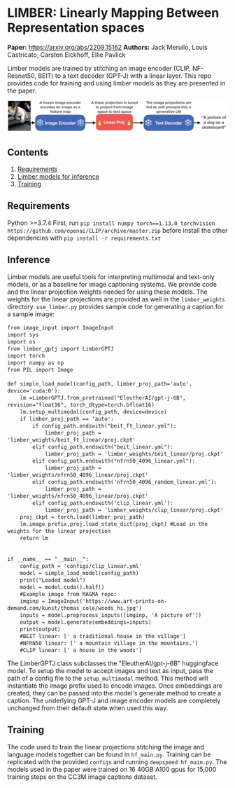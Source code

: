 # LIMBER: Linearly Mapping Between Representation spaces

**Paper:** https://arxiv.org/abs/2209.15162
**Authors:** Jack Merullo, Louis Castricato, Carsten Eickhoff, Ellie Pavlick

Limber models are trained by stitching an image encoder (CLIP, NF-Resnet50, BEIT) to a text decoder (GPT-J) with a linear layer. This repo provides code for training and using limber models as they are presented in the paper.

![Model](examples/model_arch.png?raw=true "Limber model")

## Contents

1. [Requirements](#Requirements)
2. [Limber models for inference](#Inference)
3. [Training](#Training)


## Requirements
Python >=3.7.4 
First, run `pip install numpy torch==1.13.0 torchvision https://github.com/openai/CLIP/archive/master.zip` before install the other dependencies with `pip install -r requirements.txt`

## Inference
Limber models are useful tools for interpreting multimodal and text-only models, or as a baseline for image captioning systems. We provide code and the linear projection weights needed for using these models. The weights for the linear projections are provided as well in the `limber_weights` directory. `use_limber.py` provides sample code for generating a caption for a sample image:
```
from image_input import ImageInput
import sys
import os
from limber_gptj import LimberGPTJ
import torch
import numpy as np
from PIL import Image

def simple_load_model(config_path, limber_proj_path='auto', device='cuda:0'):
    lm =LimberGPTJ.from_pretrained("EleutherAI/gpt-j-6B", revision="float16", torch_dtype=torch.bfloat16)
    lm.setup_multimodal(config_path, device=device)
    if limber_proj_path == 'auto':
        if config_path.endswith("beit_ft_linear.yml"):
            limber_proj_path = 'limber_weights/beit_ft_linear/proj.ckpt'
        elif config_path.endswith("beit_linear.yml"):
            limber_proj_path = 'limber_weights/beit_linear/proj.ckpt'
        elif config_path.endswith("nfrn50_4096_linear.yml"):
            limber_proj_path = 'limber_weights/nfrn50_4096_linear/proj.ckpt'
        elif config_path.endswith('nfrn50_4096_random_linear.yml'):
            limber_proj_path = 'limber_weights/nfrn50_4096_linear/proj.ckpt'
        elif config_path.endswith('clip_linear.yml'):
            limber_proj_path = 'limber_weights/clip_linear/proj.ckpt'
    proj_ckpt = torch.load(limber_proj_path)
    lm.image_prefix.proj.load_state_dict(proj_ckpt) #Load in the weights for the linear projection
    return lm


if __name__ == "__main__":
    config_path = 'configs/clip_linear.yml'
    model = simple_load_model(config_path)
    print("Loaded model")
    model = model.cuda().half()
    #Example image from MAGMA repo:
    imginp = ImageInput('https://www.art-prints-on-demand.com/kunst/thomas_cole/woods_hi.jpg')
    inputs = model.preprocess_inputs([imginp, 'A picture of'])
    output = model.generate(embeddings=inputs)
    print(output)
    #BEIT linear: [' a traditional house in the village']
    #NFRN50 linear: [' a mountain village in the mountains.']
    #CLIP linear: [' a house in the woods']
```

The LimberGPTJ class subclasses the "EleutherAI/gpt-j-6B" huggingface model. To setup the model to accept images and text as input, pass the path of a config file to the `setup_multimodal` method. This method will instantiate the image prefix used to encode images. Once embeddings are created, they can be passed into the model's generate method to create a caption. The underlying GPT-J and image encoder models are completely unchanged from their default state when used this way.

## Training
The code used to train the linear projections stitching the image and language models together can be found in `hf_main.py`. Training can be replicated with the provided `configs` and running `deepspeed hf_main.py`. The models used in the paper were trained on 16 40GB A100 gpus for 15,000 training steps on the CC3M image captions dataset. 
